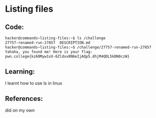 # Listing files
## Code:
```bash
hacker@commands~listing-files:~$ ls /challenge
27757-renamed-run-27857  DESCRIPTION.md
hacker@commands~listing-files:~$ /challenge/27757-renamed-run-27857
Yahaha, you found me! Here is your flag:
pwn.college{kz60Myw1xX-6Zldxx0N6eIjAQp5.dhjM4QDL5kDN0czW}
```
## Learning:
 I learnt how to use ls in linux
## References:
 did on my own
